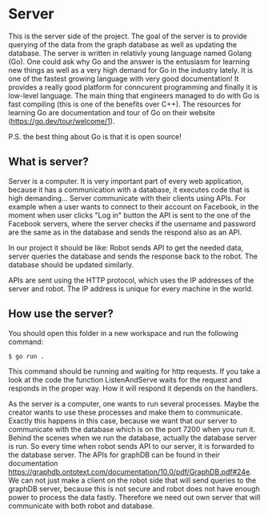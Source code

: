 # Server

This is the server side of the project. The goal of the server is to provide querying of the data from the graph database as well as updating the database. The server is written in relativly young language named Golang (Go). One could ask why Go and the answer is the entusiasm for learning new things as well as a very high demand for Go in the industry lately. It is one of the fastest growing language with very good documentation! It provides a really good platform for conncurent programming and finally it is low-level language. The main thing that engineers managed to do with Go is fast compiling (this is one of the benefits over C++). The resources for learning Go are documentation and tour of Go on their website (https://go.dev/tour/welcome/1).

P.S. the best thing about Go is that it is open source!

## What is server?

Server is a computer. It is very important part of every web application, because it has a communication with a database, it executes code that is high demanding... Server communicate with their clients using APIs. For example when a user wants to connect to their account on Facebook, in the moment when user clicks "Log in" button the API is sent to the one of the Facebook servers, where the server checks if the username and password are the same as in the database and sends the respond also as an API.

In our project it should be like: Robot sends API to get the needed data, server queries the database and sends the response back to the robot. The database should be updated similarly.

APIs are sent using the HTTP protocol, which uses the IP addresses of the server and robot. The IP address is unique for every machine in the world.

## How use the server?

You should open this folder in a new workspace and run the following command:

```bash 
$ go run .
```
This command should be running and waiting for http requests. If you take a look at the code the function ListenAndServe waits for the request and responds in the proper way. How it will respond it depends on the handlers.

As the server is a computer, one wants to run several processes. Maybe the creator wants to use these processes and make them to communicate. Exactly this happens in this case, because we want that our server to communicate with the database which is on the port 7200 when you run it. Behind the scenes when we run the database, actually the database server is run. So every time when robot sends API to our server, it is forwarded to the database server. The APIs for graphDB can be found in their documentation https://graphdb.ontotext.com/documentation/10.0/pdf/GraphDB.pdf#24e. We can not just make a client on the robot side that will send queries to the graphDB server, because this is not secure and robot does not have enough power to process the data fastly. Therefore we need out own server that will communicate with both robot and database.